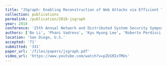 ```yaml
---
title: "JSgraph: Enabling Reconstruction of Web Attacks via Efficient Tracking of Live In-Browser JavaScript Executions"
collection: publications
permalink: /publication/2018-jsgraph
year: 2018
conference: '25th Annual Network and Distributed System Security Symposium (NDSS)'
authors: ['Bo Li', 'Phani Vadrevu', 'Kyu Hyung Lee', 'Roberto Perdisci']
location: 'San Diego, U.S.'
accepted: '71'
submitted: '331'
paper_url: '/files/papers/jsgraph.pdf'
video_url: 'https://www.youtube.com/watch?v=pZU1RIxTMUs'
---
```


